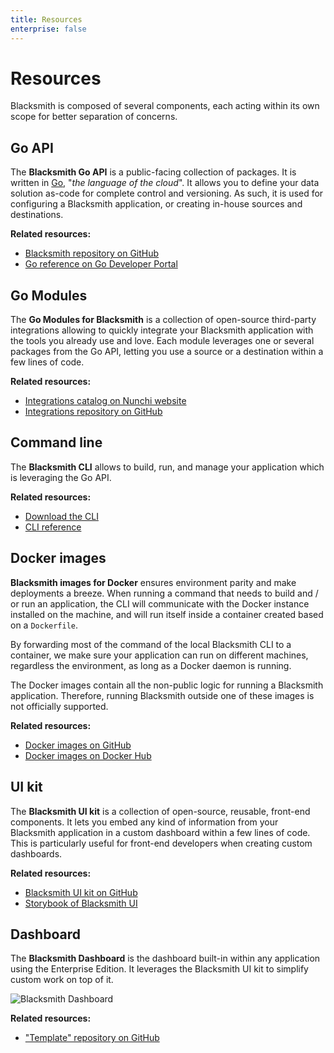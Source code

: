 ```yaml
---
title: Resources
enterprise: false
---
```


# Resources

Blacksmith is composed of several components, each acting within its own scope
for better separation of concerns.

## Go API

The **Blacksmith Go API** is a public-facing collection of packages. It is written
in [Go](https://golang.org/), "*the language of the cloud*". It allows you to
define your data solution as-code for complete control and versioning. As such,
it is used for configuring a Blacksmith application, or creating in-house sources
and destinations.

**Related resources:**
- [Blacksmith repository on GitHub](https://github.com/nunchistudio/blacksmith)
- [Go reference on Go Developer Portal](https://pkg.go.dev/github.com/nunchistudio/blacksmith)

## Go Modules

The **Go Modules for Blacksmith** is a collection of open-source third-party
integrations allowing to quickly integrate your Blacksmith application with the
tools you already use and love. Each module leverages one or several packages
from the Go API, letting you use a source or a destination within a few lines of
code.

**Related resources:**
- [Integrations catalog on Nunchi website](/blacksmith/modules)
- [Integrations repository on GitHub](https://github.com/nunchistudio/blacksmith-integrations)

## Command line

The **Blacksmith CLI** allows to build, run, and manage your application which is
leveraging the Go API.

**Related resources:**
- [Download the CLI](/blacksmith/downloads)
- [CLI reference](/blacksmith/cli)

## Docker images

**Blacksmith images for Docker** ensures environment parity and make deployments
a breeze. When running a command that needs to build and / or run an application,
the CLI will communicate with the Docker instance installed on the machine, and
will run itself inside a container created based on a `Dockerfile`.

By forwarding most of the command of the local Blacksmith CLI to a container, we
make sure your application can run on different machines, regardless the environment,
as long as a Docker daemon is running.

The Docker images contain all the non-public logic for running a Blacksmith
application. Therefore, running Blacksmith outside one of these images is not
officially supported.

**Related resources:**
- [Docker images on GitHub](https://github.com/nunchistudio/blacksmith-docker)
- [Docker images on Docker Hub](https://hub.docker.com/r/nunchistudio)

## UI kit

The **Blacksmith UI kit** is a collection of open-source, reusable, front-end
components. It lets you embed any kind of information from your Blacksmith
application in a custom dashboard within a few lines of code. This is particularly
useful for front-end developers when creating custom dashboards.

**Related resources:**
- [Blacksmith UI kit on GitHub](https://github.com/nunchistudio/blacksmith-ui)
- [Storybook of Blacksmith UI](/storybook/blacksmith-eui)

## Dashboard

The **Blacksmith Dashboard** is the dashboard built-in within any application using
the Enterprise Edition. It leverages the Blacksmith UI kit to simplify custom work
on top of it.

![Blacksmith Dashboard](/images/blacksmith/dashboard.002.png)

**Related resources:**
- ["Template" repository on GitHub](https://github.com/nunchistudio/blacksmith-dashboard)
